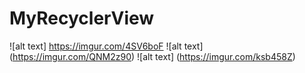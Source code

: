 # MyRecyclerView
![alt text] https://imgur.com/4SV6boF
![alt text] (https://imgur.com/QNM2z90)
![alt text] (https://imgur.com/ksb458Z)
